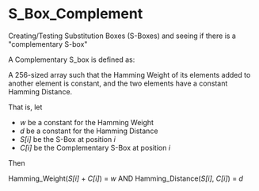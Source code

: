 # S_Box_Complement
Creating/Testing Substitution Boxes (S-Boxes) and seeing if there is a "complementary S-box"

A Complementary S_box is defined as:

A 256-sized array such that the Hamming Weight of its elements added to another element is constant, and the two elements have a constant Hamming Distance.

That is, let 
* *w* be a constant for the Hamming Weight
* *d* be a constant for the Hamming Distance
* *S[i]* be the S-Box at position *i*
* *C[i]* be the Complementary S-Box at position *i*
  
Then

  Hamming_Weight(*S[i]* + *C[i]*) = *w* AND Hamming_Distance(*S[i]*, *C[i]*) = *d*
